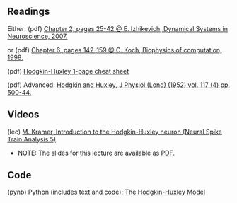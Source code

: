 ## Readings

Either: (pdf)	[Chapter 2, pages 25-42 @ E. Izhikevich, Dynamical Systems in Neuroscience, 2007.](/Readings/Izhikevich_Chapter_2.pdf)

or (pdf)	[Chapter 6, pages 142-159 @ C. Koch, Biophysics of computation, 1998.](/Readings/Koch_Chapter_6.pdf)

(pdf)	[Hodgkin-Huxley 1-page cheat sheet](/Reading/Hodgkin-Huxley_Cheat_Sheet.pdf)

(pdf)	Advanced: [Hodgkin and Huxley, J Physiol (Lond) (1952) vol. 117 (4) pp. 500-44.](/Readings/Hodgking_Huxley_1952.pdf)

## Videos

(lec) [M. Kramer, Introduction to the Hodgkin-Huxley neuron (Neural Spike Train Analysis 5)](https://www.samsi.info/news-and-media/27-jul-drs-m-kramer-and-u-eden-samsi/)

- NOTE: The slides for this lecture are available as [PDF](/Readings/Kramer_Slides_SAMSI_Lecture_2.pdf).

## Code

(pynb)  Python (includes text and code): [The Hodgkin-Huxley Model](https://mark-kramer.github.io/Case-Studies-Python/HH.html)
